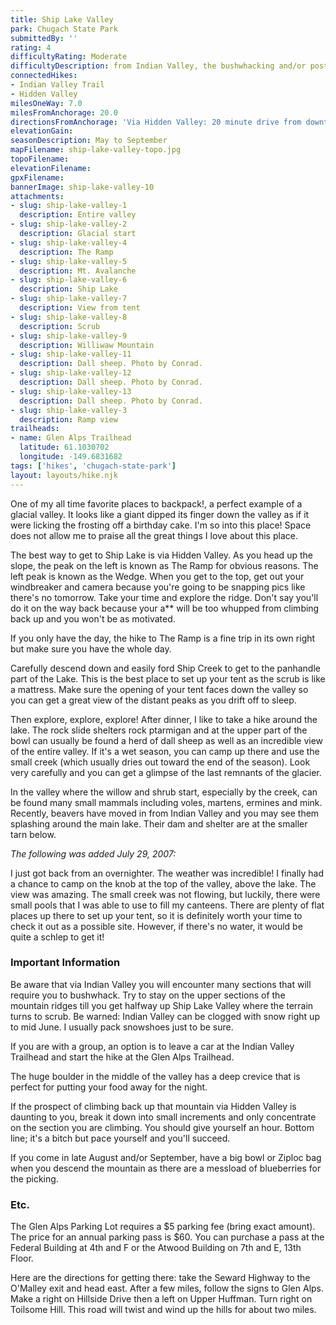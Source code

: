 ```yaml
---
title: Ship Lake Valley
park: Chugach State Park
submittedBy: ''
rating: 4
difficultyRating: Moderate
difficultyDescription: from Indian Valley, the bushwhacking and/or post holing in certain areas can be frustrating. From Hidden Valley, a very steep mountain to get back up on your return. Otherwise, very easy.
connectedHikes:
- Indian Valley Trail
- Hidden Valley
milesOneWay: 7.0
milesFromAnchorage: 20.0
directionsFromAnchorage: 'Via Hidden Valley: 20 minute drive from downtown.  <br />Via Indian Valley: 40 miles down the Seward Highway.'
elevationGain: 
seasonDescription: May to September
mapFilename: ship-lake-valley-topo.jpg
topoFilename: 
elevationFilename: 
gpxFilename: 
bannerImage: ship-lake-valley-10
attachments:
- slug: ship-lake-valley-1
  description: Entire valley
- slug: ship-lake-valley-2
  description: Glacial start
- slug: ship-lake-valley-4
  description: The Ramp
- slug: ship-lake-valley-5
  description: Mt. Avalanche
- slug: ship-lake-valley-6
  description: Ship Lake
- slug: ship-lake-valley-7
  description: View from tent
- slug: ship-lake-valley-8
  description: Scrub
- slug: ship-lake-valley-9
  description: Williwaw Mountain
- slug: ship-lake-valley-11
  description: Dall sheep. Photo by Conrad.
- slug: ship-lake-valley-12
  description: Dall sheep. Photo by Conrad.
- slug: ship-lake-valley-13
  description: Dall sheep. Photo by Conrad.
- slug: ship-lake-valley-3
  description: Ramp view
trailheads:
- name: Glen Alps Trailhead
  latitude: 61.1030702
  longitude: -149.6831682
tags: ['hikes', 'chugach-state-park']
layout: layouts/hike.njk
---
```

One of my all time favorite places to backpack!, a perfect example of a glacial valley. It looks like a giant dipped its finger down the valley as if it were licking the frosting off a birthday cake. I'm so into this place! Space does not allow me to praise all the great things I love about this place.

The best way to get to Ship Lake is via Hidden Valley. As you head up the slope, the peak on the left is known as The Ramp for obvious reasons. The left peak is known as the Wedge. When you get to the top, get out your windbreaker and camera because you're going to be snapping pics like there's no tomorrow. Take your time and explore the ridge. Don't say you'll do it on the way back because your a** will be too whupped from climbing back up and you won't be as motivated.

If you only have the day, the hike to The Ramp is a fine trip in its own right but make sure you have the whole day.

Carefully descend down and easily ford Ship Creek to get to the panhandle part of the Lake. This is the best place to set up your tent as the scrub is like a mattress. Make sure the opening of your tent faces down the valley so you can get a great view of the distant peaks as you drift off to sleep.

Then explore, explore, explore! After dinner, I like to take a hike around the lake. The rock slide shelters rock ptarmigan and at the upper part of the bowl can usually be found a herd of dall sheep as well as an incredible view of the entire valley. If it's a wet season, you can camp up there and use the small creek (which usually dries out toward the end of the season). Look very carefully and you can get a glimpse of the last remnants of the glacier.

In the valley where the willow and shrub start, especially by the creek, can be found many small mammals including voles, martens, ermines and mink. Recently, beavers have moved in from Indian Valley and you may see them splashing around the main lake. Their dam and shelter are at the smaller tarn below.

*The following was added July 29, 2007:*

I just got back from an overnighter. The weather was incredible! I finally had a chance to camp on the knob at the top of the valley, above the lake. The view was amazing. The small creek was not flowing, but luckily, there were small pools that I was able to use to fill my canteens. There are plenty of flat places up there to set up your tent, so it is definitely worth your time to check it out as a possible site. However, if there's no water, it would be quite a schlep to get it!

### Important Information

Be aware that via Indian Valley you will encounter many sections that will require you to bushwhack. Try to stay on the upper sections of the mountain ridges till you get halfway up Ship Lake Valley where the terrain turns to scrub. Be warned: Indian Valley can be clogged with snow right up to mid June. I usually pack snowshoes just to be sure. 

If you are with a group, an option is to leave a car at the Indian Valley Trailhead and start the hike at the Glen Alps Trailhead.

The huge boulder in the middle of the valley has a deep crevice that is perfect for putting your food away for the night.

If the prospect of climbing back up that mountain via Hidden Valley is daunting to you, break it down into small increments and only concentrate on the section you are climbing. You should give yourself an hour. Bottom line; it's a bitch but pace yourself and you'll succeed.

If you come in late August and/or September, have a big bowl or Ziploc bag when you descend the mountain as there are a messload of blueberries for the picking.

### Etc.

The Glen Alps Parking Lot requires a $5 parking fee (bring exact amount). The price for an annual parking pass is $60. You can purchase a pass at the Federal Building at 4th and F or the Atwood Building on 7th and E, 13th Floor. 

Here are the directions for getting there: take the Seward Highway to the O'Malley exit and head east. After a few miles, follow the signs to Glen Alps. Make a right on Hillside Drive then a left on Upper Huffman. Turn right on Toilsome Hill. This road will twist and wind up the hills for about two miles.
